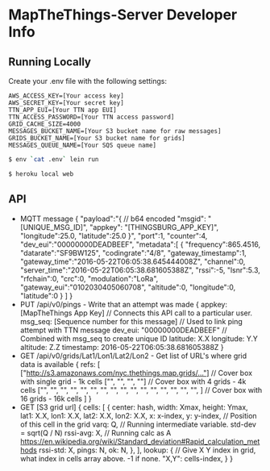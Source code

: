 # MapTheThings-Server Developer Info

## Running Locally

Create your .env file with the following settings:
```
AWS_ACCESS_KEY=[Your access key]
AWS_SECRET_KEY=[Your secret key]
TTN_APP_EUI=[Your TTN app EUI]
TTN_ACCESS_PASSWORD=[Your TTN access password]
GRID_CACHE_SIZE=4000
MESSAGES_BUCKET_NAME=[Your S3 bucket name for raw messages]
GRIDS_BUCKET_NAME=[Your S3 bucket name for grids]
MESSAGES_QUEUE_NAME=[Your SQS queue name]
```

```sh
$ env `cat .env` lein run
```

```sh
$ heroku local web
```

## API
- MQTT message
{
  "payload":"{ // b64 encoded
    "msgid": "[UNIQUE_MSG_ID]",
    "appkey": "[THINGSBURG_APP_KEY]",
    "longitude":25.0,
    "latitude":25.0
  }",
  "port":1,
  "counter":4,
  "dev_eui":"00000000DEADBEEF",
  "metadata":[
    {
      "frequency":865.4516,
      "datarate":"SF9BW125",
      "codingrate":"4/8",
      "gateway_timestamp":1,
      "gateway_time":"2016-05-22T06:05:38.645444008Z",
      "channel":0,
      "server_time":"2016-05-22T06:05:38.681605388Z",
      "rssi":-5,
      "lsnr":5.3,
      "rfchain":0,
      "crc":0,
      "modulation":"LoRa",
      "gateway_eui":"0102030405060708",
      "altitude":0,
      "longitude":0,
      "latitude":0
    }
  ]
}
- PUT /api/v0/pings - Write that an attempt was made
{
  appkey: [MapTheThings App Key] // Connects this API call to a particular user.
  msg_seq: [Sequence number for this message] // Used to link ping attempt with TTN message
  dev_eui: "00000000DEADBEEF" // Combined with msg_seq to create unique ID
  latitude: X.X
  longitude: Y.Y
  altitude: Z.Z
  timestamp: 2016-05-22T06:05:38.681605388Z
}
- GET /api/v0/grids/Lat1/Lon1/Lat2/Lon2 - Get list of URL's where grid data is available
{
  refs: [
    ["http://s3.amazonaws.com/nyc.thethings.map.grids/..."]  // Cover box with single grid - 1k cells
    ["", "", "", ""]                            // Cover box with 4 grids - 4k cells
    ["", "", "", "", "", "", "", "", "", "", "", "", "", "", "", "", ] // Cover box with 16 grids - 16k cells
  ]
}
- GET [S3 grid url]
{
  cells: [
    {
      center: hash,
      width: Xmax, height: Ymax,
      lat1: X.X, lon1: X.X,
      lat2: X.X, lon2: X.X,
      x: x-index, y: y-index, // Position of this cell in the grid
      varq: Q, // Running intermediate variable. std-dev = sqrt(Q / N)
      rssi-avg: X, // Running calc as A https://en.wikipedia.org/wiki/Standard_deviation#Rapid_calculation_methods
      rssi-std: X,
      pings: N,
      ok: N,
    },
  ],
  lookup: { // Give X Y index in grid, what index in cells array above. -1 if none.
    "X,Y": cells-index,
  }
}
